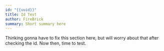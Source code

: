 ```yaml
---
id: "{{uuid}}"
title: Id Test
author: FireBrick
summary: S﻿hort summary here
---
```

T﻿hinking gonna have to fix this section here, but will worry about that after checking the id. Now then, time to test.